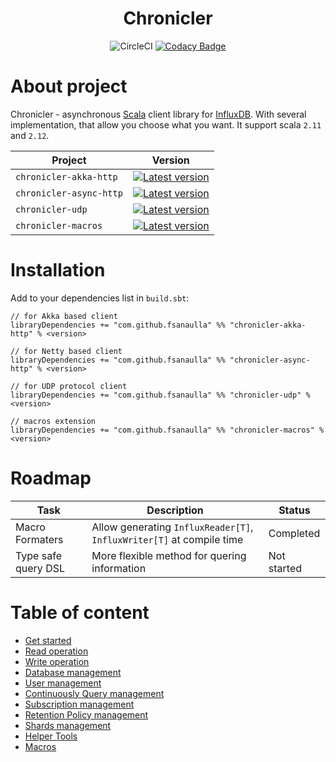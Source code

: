 <div align="center">

# Chronicler
![CircleCI](https://circleci.com/gh/fsanaulla/chronicler.svg?style=shield&circle-token=3943b9e35ee6ec63d54741e57a2833a4609b9adc)
[![Codacy Badge](https://api.codacy.com/project/badge/Grade/7e195f786666462da89b22e27600fcc8)](https://app.codacy.com/app/fsanaulla/chronicler?utm_source=github.com&utm_medium=referral&utm_content=fsanaulla/chronicler&utm_campaign=badger)
</div>

# About project
Chronicler - asynchronous [Scala](https://www.scala-lang.org/) client library for [InfluxDB](https://www.influxdata.com/).
With several implementation, that allow you choose what you want. It support scala `2.11` and `2.12`.

| Project | Version |
| ------------- | ------------- |
| `chronicler-akka-http` | [![Latest version](https://index.scala-lang.org/fsanaulla/chronicler/chronicler-akka-http/latest.svg)](https://index.scala-lang.org/fsanaulla/chronicler/chronicler-akka-http) |
| `chronicler-async-http` | [![Latest version](https://index.scala-lang.org/fsanaulla/chronicler/chronicler-async-http/latest.svg)](https://index.scala-lang.org/fsanaulla/chronicler/chronicler-async-http) |
| `chronicler-udp` | [![Latest version](https://index.scala-lang.org/fsanaulla/chronicler/chronicler-udp/latest.svg)](https://index.scala-lang.org/fsanaulla/chronicler/chronicler-udp) |
| `chronicler-macros` | [![Latest version](https://index.scala-lang.org/fsanaulla/chronicler/chronicler-macros/latest.svg)](https://index.scala-lang.org/fsanaulla/chronicler/chronicler-macros) |


# Installation
Add to your dependencies list in `build.sbt`:
```
// for Akka based client
libraryDependencies += "com.github.fsanaulla" %% "chronicler-akka-http" % <version>

// for Netty based client
libraryDependencies += "com.github.fsanaulla" %% "chronicler-async-http" % <version>

// for UDP protocol client
libraryDependencies += "com.github.fsanaulla" %% "chronicler-udp" % <version>

// macros extension
libraryDependencies += "com.github.fsanaulla" %% "chronicler-macros" % <version>
```
# Roadmap

| Task | Description | Status |
| ------------- | ------------- | ---------- |
| Macro Formaters | Allow generating `InfluxReader[T]`, `InfluxWriter[T]` at compile time | Completed |
| Type safe query DSL | More flexible method for quering information | Not started |

# Table of content
- [Get started](docs/get_started.md)
- [Read operation](docs/read_operation_notes.md)
- [Write operation](docs/write_operation_notes.md)
- [Database management](docs/database_management.md)
- [User management](docs/user_management.md)
- [Continuously Query management](docs/continuous_query-management.md)
- [Subscription management](docs/subscription_management.md)
- [Retention Policy management](docs/retention_policy_management.md)
- [Shards management](docs/shard_management.md)
- [Helper Tools](docs/helper_tools.md)
- [Macros](docs/macros.md)
